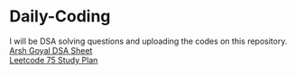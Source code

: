 # Daily-Coding

I will be DSA solving questions and uploading the codes on this repository. <br>
<a href="https://docs.google.com/spreadsheets/d/1A70gtyXCs6RRR-QnshGhyd5h4oFIOFK1pw-M8PSEBpE/edit?usp=sharing">Arsh Goyal DSA Sheet</a> <br>
<a href="https://leetcode.com/studyplan/leetcode-75/">Leetcode 75 Study Plan</a> <br>
